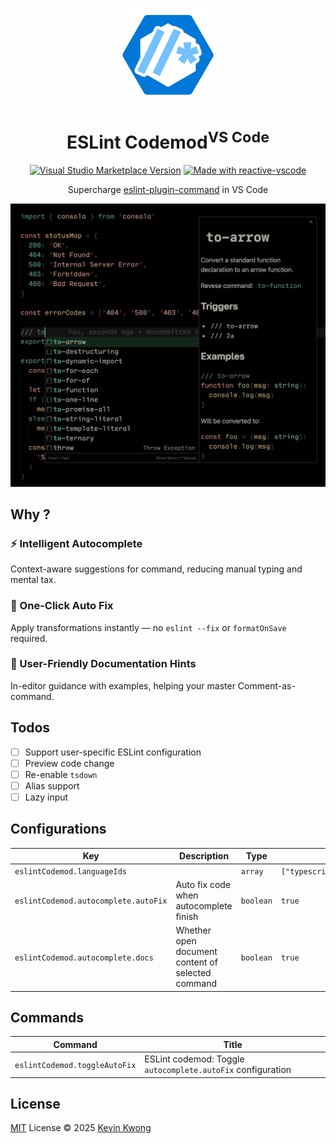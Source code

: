 <p align="center">
  <img src="https://github.com/kvoon3/vscode-eslint-codemod/blob/main/res/logo.png?raw=true" height="150" />
</p>

<h1 align="center">ESLint Codemod<sup>VS Code</sup></h1>

<p align="center">
  <a href="https://img.shields.io/visual-studio-marketplace/v/kvoon.vscode-eslint-codemod" target="__blank"><img alt="Visual Studio Marketplace Version" src="https://img.shields.io/visual-studio-marketplace/v/kvoon.vscode-eslint-codemod?label=VS%20Code%20Marketplace&style=flat&color=%2373C1FF&labelColor=%230078D7"></a>
  <a href="https://kermanx.github.io/reactive-vscode/" target="__blank"><img src="https://img.shields.io/badge/made_with-reactive--vscode-%23007ACC?style=flat&labelColor=%23229863"  alt="Made with reactive-vscode" /></a>
</p>

<p align="center">Supercharge <a href="https://eslint-plugin-command.antfu.me">eslint-plugin-command</a> in VS Code</p>

<p align="center">
  <img src="https://raw.githubusercontent.com/kvoon3/vscode-eslint-codemod/refs/heads/main/res/screenshot.png" />
</p>

## Why ?

### ⚡ Intelligent Autocomplete

Context-aware suggestions for command, reducing manual typing and mental tax.

### 🔧 One-Click Auto Fix

Apply transformations instantly — no `eslint --fix` or `formatOnSave` required.

### 📖 User-Friendly Documentation Hints

In-editor guidance with examples, helping your master Comment-as-command.

## Todos

- [ ] Support user-specific ESLint configuration
- [ ] Preview code change
- [ ] Re-enable `tsdown`
- [ ] Alias support
- [ ] Lazy input

## Configurations

<!-- configs -->

| Key                                  | Description                                       | Type      | Default                       |
| ------------------------------------ | ------------------------------------------------- | --------- | ----------------------------- |
| `eslintCodemod.languageIds`          |                                                   | `array`   | `["typescript","javascript"]` |
| `eslintCodemod.autocomplete.autoFix` | Auto fix code when autocomplete finish            | `boolean` | `true`                        |
| `eslintCodemod.autocomplete.docs`    | Whether open document content of selected command | `boolean` | `true`                        |

<!-- configs -->

## Commands

<!-- commands -->

| Command                       | Title                                                       |
| ----------------------------- | ----------------------------------------------------------- |
| `eslintCodemod.toggleAutoFix` | ESLint codemod: Toggle `autocomplete.autoFix` configuration |

<!-- commands -->

## License

[MIT](./LICENSE.md) License © 2025 [Kevin Kwong](https://github.com/kvoon3)
